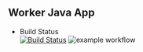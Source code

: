## Worker Java App

* Build Status  
[ ![Build Status](http://34.121.184.78:8080/buildStatus/icon?job=instavote%2Fworker-build)](http://34.121.184.78:8080/job/instavote/job/worker-build/)
![example workflow](https://github.com/<OWNER>/<REPOSITORY>/actions/workflows/<WORKFLOW_FILE>/badge.svg)
